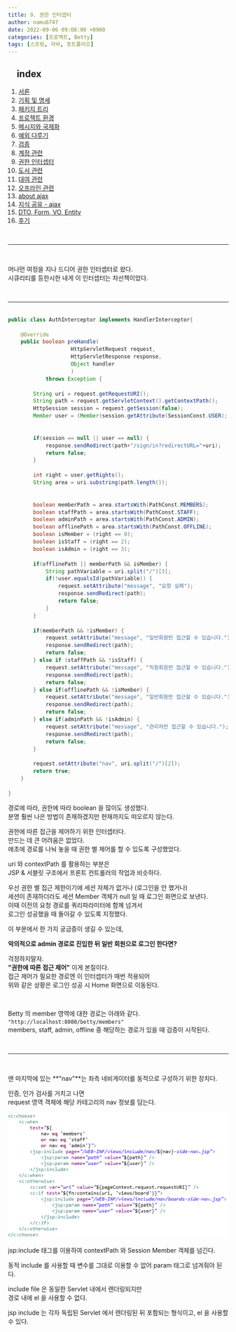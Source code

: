 ```yaml
---
title: 9. 권한 인터셉터
author: namu6747
date: 2022-09-06 09:08:00 +0900
categories: [프로젝트, Betty]
tags: [스프링, 자바, 포트폴리오]
---
```


## &nbsp;&nbsp;&nbsp; index
1. [서론](/posts/project-betty-1/)
2. [기획 및 명세](/posts/project-betty-2-concept/)
3. [패키지 트리](/posts/project-betty-3-package-tree/)
4. [프로젝트 환경](/posts/project-betty-4-config/)
5. [메시지와 국제화](/posts/project-betty-5-message/)
6. [예외 다루기](/posts/project-betty-6-exception/)
7. [검증](/posts/project-betty-7-validation/)
8. [계정 관련](/posts/project-betty-8-sign/)
9. [권한 인터셉터](/posts/project-betty-9-interceptor/)
10. [도서 관련](/posts/project-betty-10-book/)
11. [대여 관련](/posts/project-betty-11-rental/)
12. [오프라인 관련](/posts/project-betty-12-offline/)
13. [about ajax](/posts/project-betty-13-ajax/)
14. [지식 공유 - ajax](/posts/project-betty-14-edu-ajax/)
15. [DTO, Form, VO, Entity](/posts/project-betty-15-object/)
16. [후기](/posts/project-betty-16-review/)

<br/>
<hr/>
<br/>

머나먼 여정을 지나 드디어 권한 인터셉터로 왔다.  
시큐리티를 등한시한 내게 이 인터셉터는 차선책이었다.

<br/>
<hr/>


```java

public class AuthInterceptor implements HandlerInterceptor{

	@Override
	public boolean preHandle(
                    HttpServletRequest request, 
                    HttpServletResponse response, 
                    Object handler
                    )
			throws Exception {
		
		String uri = request.getRequestURI();
		String path = request.getServletContext().getContextPath();
		HttpSession session = request.getSession(false);
		Member user = (Member)session.getAttribute(SessionConst.USER);
		
		
		if(session == null || user == null) {
			response.sendRedirect(path+"/sign/in?redirectURL="+uri);
			return false;
		}
		
		int right = user.getRights();
		String area = uri.substring(path.length());
		
		
		boolean memberPath = area.startsWith(PathConst.MEMBERS);  
		boolean staffPath = area.startsWith(PathConst.STAFF);
		boolean adminPath = area.startsWith(PathConst.ADMIN);  
		boolean offlinePath = area.startsWith(PathConst.OFFLINE);
		boolean isMember = (right == 0);
		boolean isStaff = (right == 2);
		boolean isAdmin = (right == 3);
		
		if(offlinePath || memberPath && isMember) {
			String pathVariable = uri.split("/")[3];
			if(!user.equalsId(pathVariable)) {
				request.setAttribute("message", "요청 실패");
				response.sendRedirect(path);
				return false;
			}
		}
		
		if(memberPath && !isMember) {
			request.setAttribute("message", "일반회원만 접근할 수 있습니다.");
			response.sendRedirect(path);
			return false;
		} else if (staffPath && !isStaff) {
			request.setAttribute("message", "직원회원만 접근할 수 있습니다.");
			response.sendRedirect(path);
			return false;
		} else if(offlinePath && !isMember) {
			request.setAttribute("message", "일반회원만 접근할 수 있습니다.");
			response.sendRedirect(path);
			return false;
		} else if(adminPath && !isAdmin) {
			request.setAttribute("message", "관리자만 접근할 수 있습니다.");
			response.sendRedirect(path);
			return false;
		}
			
		request.setAttribute("nav", uri.split("/")[2]);
		return true;
	}

}

```

경로에 따라, 권한에 따라 boolean 을 많이도 생성했다.  
분명 훨씬 나은 방법이 존재하겠지만 현재까지도 떠오르지 않는다.  

권한에 따른 접근을 제어하기 위한 인터셉터다.   
만드는 데 큰 어려움은 없었다.  
애초에 경로를 나눠 놓을 때 권한 별 제어를 할 수 있도록 구성했었다.  

uri 와 contextPath 를 활용하는 부분은  
JSP & 서블릿 구조에서 프론트 컨트롤러의 작업과 비슷하다.  

우선 권한 별 접근 제한이기에 세션 자체가 없거나 (로그인을 안 했거나)  
세션이 존재하더라도 세션 Member 객체가 null 일 때 로그인 화면으로 보낸다.  
이때 이전의 요청 경로를 쿼리파라미터에 함께 넘겨서  
로그인 성공했을 때 돌아갈 수 있도록 지정했다.  

이 부분에서 한 가지 궁금증이 생길 수 있는데,  

**악의적으로 admin 경로로 진입한 뒤 일반 회원으로 로그인 한다면?**  

걱정하지말자.  
**"권한에 따른 접근 제어"** 이게 본질이다.  
접근 제어가 필요한 경로엔 이 인터셉터가 매번 적용되어  
위와 같은 상황은 로그인 성공 시 Home 화면으로 이동된다.

<br/>

Betty 의 member 영역에 대한 경로는 아래와 같다.  
`"http://localhost:8080/betty/members"`  
members, staff, admin, offline 중 해당하는 경로가 있을 때 
검증이 시작된다. 

<br/>
<hr/>
<br/>

맨 마지막에 있는 **"nav"**는 좌측 네비게이터를 동적으로 구성하기 위한 장치다.  

인증, 인가 검사를 거치고 나면  
request 영역 객체에 해당 카테고리의 nav 정보를 담는다.  

![Desktop View](/assets/img/betty/auth/nav.png)

jsp:include 태그를 이용하여 contextPath 와 Session Member 객체를 넘긴다.  

동적 include 를 사용할 때 변수를 그대로 이용할 수 없어 param 태그로 넘겨줘야 된다.  

include file 은 동일한 Servlet 내에서 렌더링되지만  
경로 내에 el 을 사용할 수 없다.    

jsp include 는 각자 독립된 Servlet 에서 렌더링된 뒤 포함되는 형식이고, el 을 사용할 수 있다.  